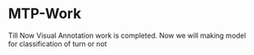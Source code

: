 # MTP-Work
Till Now Visual Annotation work is completed.
Now we will making model for classification of turn or not